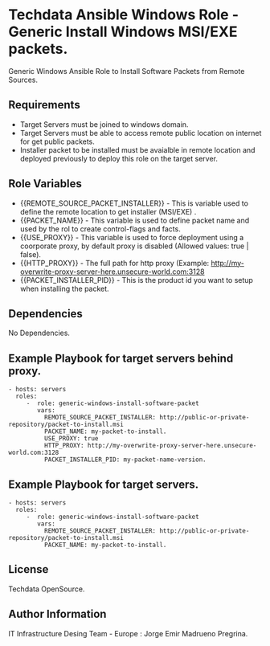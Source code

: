 Techdata Ansible Windows Role - Generic Install Windows MSI/EXE packets.
=========

Generic Windows Ansible Role to Install Software Packets from Remote Sources.

Requirements
------------
* Target Servers must be joined to windows domain.
* Target Servers must be able to access remote public location on internet for get public packets.
* Installer packet to be installed must be avaialble in remote location and deployed previously to deploy this role on the target server.


Role Variables
--------------

* {{REMOTE_SOURCE_PACKET_INSTALLER}} - This is variable used to define the remote location to get installer (MSI/EXE) .
* {{PACKET_NAME}} - This variable is used to define packet name and used by the rol to create control-flags and facts.
* {{USE_PROXY}} - This variable is used to force deployment using a coorporate proxy, by default proxy is disabled (Allowed values: true | false).
* {{HTTP_PROXY}} - The full path for http proxy (Example: http://my-overwrite-proxy-server-here.unsecure-world.com:3128
* {{PACKET_INSTALLER_PID}} - This is the product id you want to setup when installing the packet.


Dependencies
------------

No Dependencies.

Example Playbook for target servers behind proxy.
----------------


    - hosts: servers
      roles:
         -  role: generic-windows-install-software-packet
            vars:
              REMOTE_SOURCE_PACKET_INSTALLER: http://public-or-private-repository/packet-to-install.msi
              PACKET_NAME: my-packet-to-install.
              USE_PROXY: true
              HTTP_PROXY: http://my-overwrite-proxy-server-here.unsecure-world.com:3128
              PACKET_INSTALLER_PID: my-packet-name-version.

Example Playbook for target servers.
----------------


    - hosts: servers
      roles:
         -  role: generic-windows-install-software-packet
            vars:
              REMOTE_SOURCE_PACKET_INSTALLER: http://public-or-private-repository/packet-to-install.msi
              PACKET_NAME: my-packet-to-install.


License
-------

Techdata OpenSource.

Author Information
------------------

IT Infrastructure Desing Team - Europe : Jorge Emir Madrueno Pregrina.

